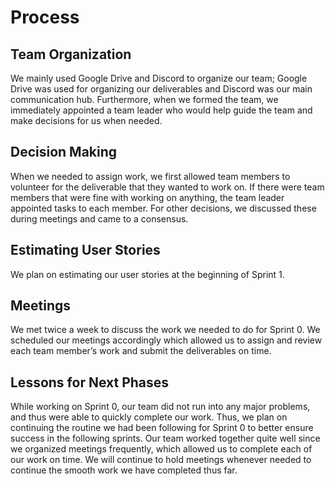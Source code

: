 # Process

## Team Organization

We mainly used Google Drive and Discord to organize our team; Google Drive was used for organizing our deliverables and Discord was our 
main communication hub. Furthermore, when we formed the team, we immediately appointed a team leader who would help guide the team and 
make decisions for us when needed. 

## Decision Making 

When we needed to assign work, we first allowed team members to volunteer for the deliverable that they wanted to work on. If there were 
team members that were fine with working on anything, the team leader appointed tasks to each member. For other decisions, we discussed 
these during meetings and came to a consensus.

## Estimating User Stories

We plan on estimating our user stories at the beginning of Sprint 1.

## Meetings

We met twice a week to discuss the work we needed to do for Sprint 0. We scheduled our meetings accordingly which allowed us to assign and 
review each team member’s work and submit the deliverables on time. 

## Lessons for Next Phases

While working on Sprint 0, our team did not run into any major problems, and thus were able to quickly complete our work. Thus, we plan on continuing 
the routine we had been following for Sprint 0 to better ensure success in the following sprints. Our team worked together quite well since we organized 
meetings frequently, which allowed us to complete each of our work on time. We will continue to hold meetings whenever needed to continue the smooth work 
we have completed thus far.
